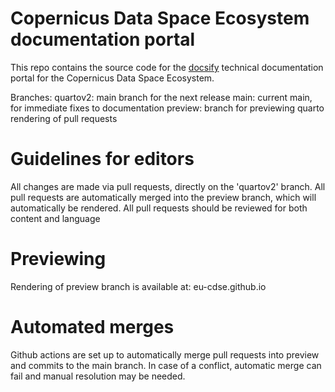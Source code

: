 # Copernicus Data Space Ecosystem documentation portal
This repo contains the source code for the [docsify](https://docsify.js.org/#/) technical documentation portal for the Copernicus Data Space Ecosystem.

Branches:
quartov2: main branch for the next release
main: current main, for immediate fixes to documentation
preview: branch for previewing quarto rendering of pull requests

# Guidelines for editors

All changes are made via pull requests, directly on the 'quartov2' branch.
All pull requests are automatically merged into the preview branch, which will automatically be rendered.
All pull requests should be reviewed for both content and language

# Previewing
Rendering of preview branch is available at: eu-cdse.github.io

# Automated merges
Github actions are set up to automatically merge pull requests into preview and commits to the main branch.
In case of a conflict, automatic merge can fail and manual resolution may be needed.
